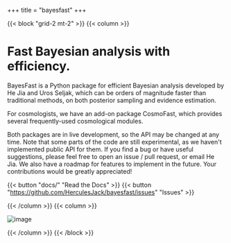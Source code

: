 +++
title = "bayesfast"
+++

{{< block "grid-2 mt-2" >}}
{{< column >}}

# Fast Bayesian analysis with efficiency.

BayesFast is a Python package for efficient Bayesian analysis developed by He Jia and Uros Seljak, which can be orders of magnitude faster than traditional methods, on both posterior sampling and evidence estimation.

For cosmologists, we have an add-on package CosmoFast, which provides several frequently-used cosmological modules.

Both packages are in live development, so the API may be changed at any time. Note that some parts of the code are still experimental, as we haven't implemented public API for them. If you find a bug or have useful suggestions, please feel free to open an issue / pull request, or email He Jia. We also have a roadmap for features to implement in the future. Your contributions would be greatly appreciated!

{{< button "docs/" "Read the Docs" >}}
{{< button "https://github.com/HerculesJack/bayesfast/issues" "Issues" >}}

{{< /column >}}
{{< column >}}

![image](/images/example-des.png)

{{< /column >}}
{{< /block >}}

